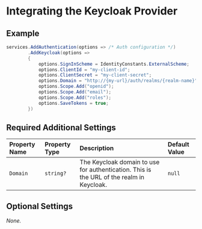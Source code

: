 # Integrating the Keycloak Provider

## Example

```csharp
services.AddAuthentication(options => /* Auth configuration */)
        .AddKeycloak(options =>
        {
            options.SignInScheme = IdentityConstants.ExternalScheme;
            options.ClientId = "my-client-id";
            options.ClientSecret = "my-client-secret";
            options.Domain = "http://{my-url}/auth/realms/{realm-name}";
            options.Scope.Add("openid");
            options.Scope.Add("email");
            options.Scope.Add("roles");
            options.SaveTokens = true;
        })
```

## Required Additional Settings

| Property Name | Property Type | Description                                                                         | Default Value |
| :------------ | :------------ | :---------------------------------------------------------------------------------- | :------------ |
| `Domain`      | `string?`     | The Keycloak domain to use for authentication. This is the URL of the realm in Keycloak. | `null`        |

## Optional Settings

_None._
